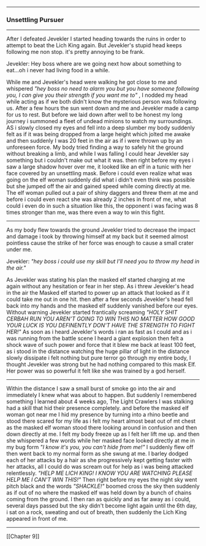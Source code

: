 ***
### Unsettling Pursuer
***
After I defeated Jevekler I started heading towards the ruins in order to attempt to beat the Lich King again. But Jevekler's stupid head keeps following me non stop. it's pretty annoying to be frank.

Jevekler: Hey boss where are we going next how about something to eat...oh i never had living food in a while.

While me and Jevekler's head were walking he got close to me and whispered *"hey boss no need to alarm you but you have someone following you, I can give you their strength if you want me to"* , I nodded my head while acting as if we both didn't know the mysterious person was following us. After a few hours the sun went down and me and Jevekler made a camp for us to rest. But before we laid down after well to be honest my long journey i summoned a fleet of undead minions to watch my surroundings. AS i slowly closed my eyes and fell into a deep slumber my body suddenly felt as if it was being dropped from a large height which jolted me awake and then suddenly I was  20 feet in the air as if i were thrown up by an unforeseen force. My body tried finding a way to safely hit the ground without breaking a limb, and while I was falling I could hear Jevekler say something but i couldn't make out what it was. then right before my eyes i saw a large shadow hover over me, it looked like an elf in a tunic with her face covered by an unsettling mask. Before i could even realize what was going on the elf woman suddenly did what i didn't even think was possible but she jumped off the air and gained speed while coming directly at me. The elf woman pulled out a pair of shiny daggers and threw them at me and before i could even react she was already 2 inches in front of me, what could i even do in such a situation like this, the opponent i was facing was 8 times stronger than me, was there even a way to win this fight.
***
As my body flew towards the ground Jevekler tried to decrease the impact and damage i took by throwing himself at my back but it seemed almost pointless cause the strike of her force was enough to cause a small crater under me.

Jevekler: *"hey boss i could use my skill but I'll need you to throw my head in the air."*

As Jevekler was stating his plan the masked elf started charging at me again without any hesitation or fear in her step. As i threw Jevekler's head in the air the Masked elf started to power up an attack that looked as if it could take me out in one hit. then after a few seconds Jevekler's head fell back into my hands and the masked elf suddenly vanished before our eyes. Without warning Jevekler started frantically screaming *"HOLY SHIT CERBAH RUN YOU AREN'T GOING TO WIN THIS NO MATTER HOW GOOD YOUR LUCK IS YOU DEFINENTLY DON'T HAVE THE STRENGTH TO FIGHT HER!"* As soon as i heard Jevekler's words i ran as fast as I could and as i was running from the battle scene I heard a giant explosion then felt a shock wave of such power and force that it blew me back at least 100 feet, as i stood in the distance watching the huge pillar of light in the distance slowly dissipate i felt nothing but pure terror go through my entire body, I thought Jevekler was strong but he had nothing compared to this mask Elf. Her power was so powerful it felt like she was trained by a god herself.
***
Within the distance I saw a small burst of smoke go into the air and immediately I knew what was about to happen. But suddenly I remembered something I learned about 4 weeks ago, The Light Crawlers I was stalking had a skill that hid their presence completely. and before the masked elf woman got near me I hid my presence by turning into a rhino beetle and stood there scared for my life as i felt my heart almost beat out of mt chest as the masked elf woman stood there looking around in confusion and then down directly at me. I felt my body freeze up as I felt her lift me up. and then she whispered a few words while her masked face looked directly at me in my bug form *"I know it's you, you can't hide from me!"*  I suddenly flew off then went back to my normal form as she swung at me. I barley dodged each of her attacks by a hair as she progressively kept getting faster with her attacks, all I could do was scream out for help as i was being attacked relentlessly. *"HELP ME LICH KING! I KNOW YOU ARE WATCHING PLEASE HELP ME I CAN'T WIN THIS!"* Then right before my eyes the night sky went pitch black and the words *"SHACKLE!"* boomed cross the sky then suddenly as if out of no where the masked elf was held down by a bunch of chains coming from the ground. I then ran as quickly and as far away as i could, several days passed but the sky didn't become light again until the 6th day, i sat on a rock, sweating and out of breath, then suddenly the Lich King appeared in front of me.
***
[[Chapter 9]]